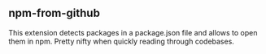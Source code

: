 ## npm-from-github
This extension detects packages in a package.json file and allows to open them in npm. Pretty nifty when quickly reading through codebases.